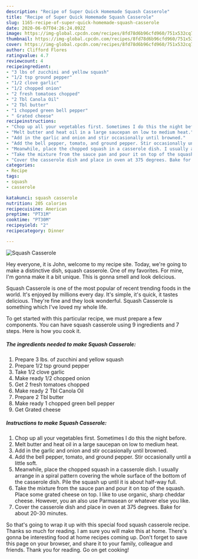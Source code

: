 ```yaml
---
description: "Recipe of Super Quick Homemade Squash Casserole"
title: "Recipe of Super Quick Homemade Squash Casserole"
slug: 1165-recipe-of-super-quick-homemade-squash-casserole
date: 2020-06-07T04:26:24.092Z
image: https://img-global.cpcdn.com/recipes/8fd78d6b96cfd960/751x532cq70/squash-casserole-recipe-main-photo.jpg
thumbnail: https://img-global.cpcdn.com/recipes/8fd78d6b96cfd960/751x532cq70/squash-casserole-recipe-main-photo.jpg
cover: https://img-global.cpcdn.com/recipes/8fd78d6b96cfd960/751x532cq70/squash-casserole-recipe-main-photo.jpg
author: Clifford Flores
ratingvalue: 4.7
reviewcount: 4
recipeingredient:
- "3 lbs of zucchini and yellow squash"
- "1/2 tsp ground pepper"
- "1/2 clove garlic"
- "1/2 chopped onion"
- "2 fresh tomatoes chopped"
- "2 Tbl Canola Oil"
- "2 Tbl butter"
- "1 chopped green bell pepper"
- " Grated cheese"
recipeinstructions:
- "Chop up all your vegetables first. Sometimes I do this the night before."
- "Melt butter and heat oil in a large saucepan on low to medium heat."
- "Add in the garlic and onion and stir occasionally until browned."
- "Add the bell pepper, tomato, and ground pepper. Stir occasionally until a little soft."
- "Meanwhile, place the chopped squash in a casserole dish. I usually arrange in a spiral pattern covering the whole surface of the bottom of the casserole dish. Pile the squash up until it is about half-way full."
- "Take the mixture from the sauce pan and pour it on top of the squash. Place some grated cheese on top. I like to use organic, sharp cheddar cheese. However, you an also use Parmasean or whatever else you like."
- "Cover the casserole dish and place in oven at 375 degrees. Bake for about 20-30 minutes."
categories:
- Recipe
tags:
- squash
- casserole

katakunci: squash casserole 
nutrition: 205 calories
recipecuisine: American
preptime: "PT31M"
cooktime: "PT30M"
recipeyield: "2"
recipecategory: Dinner

---
```



![Squash Casserole](https://img-global.cpcdn.com/recipes/8fd78d6b96cfd960/751x532cq70/squash-casserole-recipe-main-photo.jpg)

Hey everyone, it is John, welcome to my recipe site. Today, we're going to make a distinctive dish, squash casserole. One of my favorites. For mine, I'm gonna make it a bit unique. This is gonna smell and look delicious.

Squash Casserole is one of the most popular of recent trending foods in the world. It's enjoyed by millions every day. It's simple, it's quick, it tastes delicious. They're fine and they look wonderful. Squash Casserole is something which I've loved my whole life.




To get started with this particular recipe, we must prepare a few components. You can have squash casserole using 9 ingredients and 7 steps. Here is how you cook it.

<!--inarticleads1-->

##### The ingredients needed to make Squash Casserole:

1. Prepare 3 lbs. of zucchini and yellow squash
1. Prepare 1/2 tsp ground pepper
1. Take 1/2 clove garlic
1. Make ready 1/2 chopped onion
1. Get 2 fresh tomatoes chopped
1. Make ready 2 Tbl Canola Oil
1. Prepare 2 Tbl butter
1. Make ready 1 chopped green bell pepper
1. Get  Grated cheese




<!--inarticleads2-->

##### Instructions to make Squash Casserole:

1. Chop up all your vegetables first. Sometimes I do this the night before.
1. Melt butter and heat oil in a large saucepan on low to medium heat.
1. Add in the garlic and onion and stir occasionally until browned.
1. Add the bell pepper, tomato, and ground pepper. Stir occasionally until a little soft.
1. Meanwhile, place the chopped squash in a casserole dish. I usually arrange in a spiral pattern covering the whole surface of the bottom of the casserole dish. Pile the squash up until it is about half-way full.
1. Take the mixture from the sauce pan and pour it on top of the squash. Place some grated cheese on top. I like to use organic, sharp cheddar cheese. However, you an also use Parmasean or whatever else you like.
1. Cover the casserole dish and place in oven at 375 degrees. Bake for about 20-30 minutes.




So that's going to wrap it up with this special food squash casserole recipe. Thanks so much for reading. I am sure you will make this at home. There's gonna be interesting food at home recipes coming up. Don't forget to save this page on your browser, and share it to your family, colleague and friends. Thank you for reading. Go on get cooking!
